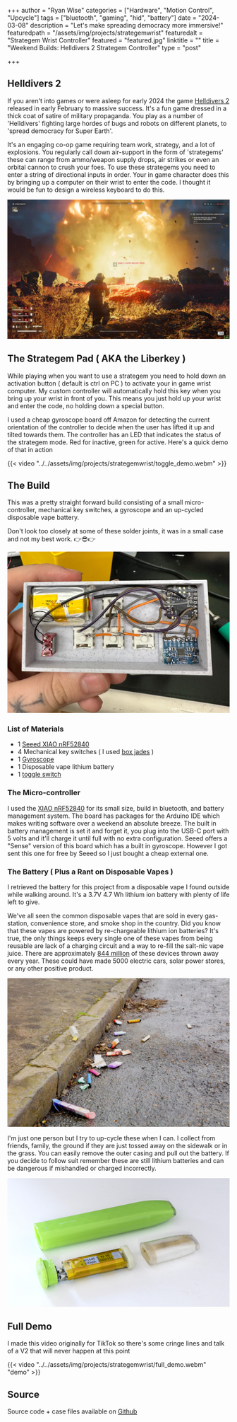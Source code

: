 +++
author = "Ryan Wise"
categories = ["Hardware", "Motion Control", "Upcycle"]
tags = ["bluetooth", "gaming", "hid", "battery"]
date = "2024-03-08"
description = "Let's make spreading democracy more immersive!"
featuredpath = "/assets/img/projects/strategemwrist"
featuredalt = "Strategem Wrist Controller"
featured = "featured.jpg"
linktitle = ""
title = "Weekend Builds: Helldivers 2 Strategem Controller"
type = "post"

+++

## Helldivers 2
If you aren't into games or were asleep for early 2024 the game [Helldivers 2](https://store.steampowered.com/agecheck/app/553850/) released in early February to massive success. It's a fun game dressed in a thick coat of satire of military propaganda. You play as a number of 'Helldivers' fighting large hordes of bugs and robots on different planets, to 'spread democracy for Super Earth'. 

It's an engaging co-op game requiring team work, strategy, and a lot of explosions. You regularly call down air-support in the form of 'strategems' these can range from ammo/weapon supply drops, air strikes or even an orbital cannon to crush your foes. To use these strategems you need to enter a string of directional inputs in order. Your in game character does this by bringing up a computer on their wrist to enter the code. I thought it would be fun to design a wireless keyboard to do this. 

![helldivers 2 gameplay explosion](../../assets/img/projects/strategemwrist/helldivers-gameplay.jpg)

## The Strategem Pad ( AKA the Liberkey )
While playing when you want to use a strategem you need to hold down an activation button ( default is ctrl on PC ) to activate your in game wrist computer. My custom controller will automatically hold this key when you bring up your wrist in front of you. This means you just hold up your wrist and enter the code, no holding down a special button. 

I used a cheap gyroscope board off Amazon for detecting the current orientation of the controller to decide when the user has lifted it up and tilted towards them. The controller has an LED that indicates the status of the strategem mode. Red for inactive, green for active. Here's a quick demo of that in action

{{< video "../../assets/img/projects/strategemwrist/toggle_demo.webm" >}}
## The Build
This was a pretty straight forward build consisting of a small micro-controller, mechanical key switches, a gyroscope and an up-cycled disposable vape battery.

Don't look too closely at some of these solder joints, it was in a small case and not my best work. 👉😎👉

![internal view of the controller](../../assets/img/projects/strategemwrist/internal_view.jpg)

### List of Materials
* 1 [Seeed XIAO nRF52840](https://amzn.to/49lbOW1)
* 4 Mechanical key switches ( I used [box jades](https://amzn.to/41jWQxm) )
* 1 [Gyroscope](https://amzn.to/3VoWRfE)
* 1 Disposable vape lithium battery
* 1 [toggle switch](https://amzn.to/49nD9Xy)

### The Micro-controller
I used the [XIAO nRF52840](https://wiki.seeedstudio.com/XIAO_BLE/) for its small size, build in bluetooth, and battery management system. The board has packages for the Arduino IDE which makes writing software over a weekend an absolute breeze. The built in battery management is set it and forget it, you plug into the USB-C port with 5 volts and it'll charge it until full with no extra configuration. Seeed offers a "Sense" version of this board which has a built in gyroscope. However I got sent this one for free by Seeed so I just bought a cheap external one. 

### The Battery ( Plus a Rant on Disposable Vapes )
I retrieved the battery for this project from a disposable vape I found outside while walking around. It's a 3.7V 4.7 Wh lithium ion battery with plenty of life left to give.

We've all seen the common disposable vapes that are sold in every gas-station, convenience store, and smoke shop in the country. Did you know that these vapes are powered by re-chargeable lithium ion batteries? It's true, the only things keeps every single one of these vapes from being reusable are lack of a charging circuit and a way to re-fill the salt-nic vape juice. There are approximately [844 million](https://www.chemistryworld.com/news/disposable-vapes-contribute-to-nearly-10-billion-of-invisible-e-waste-every-year/4018234.article) of these devices thrown away every year. These could have made 5000 electric cars, solar power stores, or any other positive product.

![disposable vapes thrown on the ground](../../assets/img/projects/strategemwrist/disposed_disposable_vapes.jpg)

I'm just one person but I try to up-cycle these when I can. I collect from friends, family, the ground if they are just tossed away on the sidewalk or in the grass. You can easily remove the outer casing and pull out the battery. If you decide to follow suit remember these are still lithium batteries and can be dangerous if mishandled or charged incorrectly. 

![vape taken apart to reveal the battery](../../assets/img/projects/strategemwrist/vape_taken_apart.jpg)

## Full Demo
I made this video originally for TikTok so there's some cringe lines and talk of a V2 that will never happen at this point

{{< video "../../assets/img/projects/strategemwrist/full_demo.webm" "demo" >}}

## Source
Source code + case files available on [Github](https://github.com/leobeosab/liberkey)